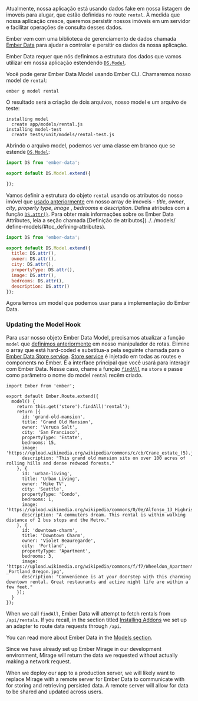 Atualmente, nossa aplicação está usando dados fake em nossa listagem de imoveis para alugar, que estão definidas no route `rental`.
À medida que nossa aplicação cresce, queremos persistir nossos imóveis em um servidor e facilitar operações de consulta desses dados.

Ember vem com uma biblioteca de gerenciamento de dados chamada [Ember Data](https://github.com/emberjs/data) para ajudar a controlar e persitir os dados da nossa aplicação.

Ember Data requer que nós definimos a estrutura dos dados que vamos utilizar em nossa aplicação estendendo [`DS.Model`](http://emberjs.com/api/data/classes/DS.Model.html).

Você pode gerar Ember Data Model usando Ember CLI.
Chamaremos nosso model de `rental`:

```shell
ember g model rental
```
O resultado será a criação de dois arquivos, nosso model e um arquivo de teste:

```shell
installing model
  create app/models/rental.js
installing model-test
  create tests/unit/models/rental-test.js
```
Abrindo o arquivo model, podemos ver uma classe em branco que se estende [`DS.Model`](http://emberjs.com/api/data/classes/DS.Model.html):

```app/models/rental.js
import DS from 'ember-data';

export default DS.Model.extend({

});
```

Vamos definir a estrutura do objeto `rental` usando os  atributos do nosso imóvel que [usado anteriormente](../model-hook/) em nosso array de imoveis - _title_, _owner_, _city_, _property type_, _image_ , _bedrooms_ e _description_.
Defina atributos com a  função [`DS.attr()`](http://emberjs.com/api/data/classes/DS.html#method_attr).
Para obter mais informações sobre os Ember Data Attributes, leia a seção chamada [Definição de atributos](../../models/ define-models/#toc_defining-attributes).


```app/models/rental.js
import DS from 'ember-data';

export default DS.Model.extend({
  title: DS.attr(),
  owner: DS.attr(),
  city: DS.attr(),
  propertyType: DS.attr(),
  image: DS.attr(),
  bedrooms: DS.attr(),
  description: DS.attr()
});
```
Agora temos um model que podemos usar para a implementação do Ember Data.

### Updating the Model Hook

Para usar nosso objeto Ember Data Model, precisamos atualizar a função `model` que [definimos anteriormente](../model-hook/) em nosso manipulador de rotas.
Elimine o array que está hard-coded e substitua-a pela seguinte chamada para o [Ember Data Store service](../../models/#toc_the-store-and-a-single-source-of-truth).
[Store service](http://emberjs.com/api/data/classes/DS.Store.html) é injetado em todas as routes e components no Ember. É a interface principal que você usará para interagir com Ember Data.
Nesse caso, chame a função [`findAll`](http://emberjs.com/api/data/classes/DS.Store.html#method_findAll) na `store` e passe como parâmetro o nome do model `rental` recêm criado.


```app/routes/rentals.js{+5,-6,-7,-8,-9,-10,-11,-12,-13,-14,-15,-16,-17,-18,-19,-20,-21,-22,-23,-24,-25,-26,-27,-28,-29,-30,-31,-32,-33}
import Ember from 'ember';

export default Ember.Route.extend({
  model() {
    return this.get('store').findAll('rental');
    return [{
      id: 'grand-old-mansion',
      title: 'Grand Old Mansion',
      owner: 'Veruca Salt',
      city: 'San Francisco',
      propertyType: 'Estate',
      bedrooms: 15,
      image: 'https://upload.wikimedia.org/wikipedia/commons/c/cb/Crane_estate_(5).jpg',
      description: "This grand old mansion sits on over 100 acres of rolling hills and dense redwood forests."
    }, {
      id: 'urban-living',
      title: 'Urban Living',
      owner: 'Mike TV',
      city: 'Seattle',
      propertyType: 'Condo',
      bedrooms: 1,
      image: 'https://upload.wikimedia.org/wikipedia/commons/0/0e/Alfonso_13_Highrise_Tegucigalpa.jpg',
      description: "A commuters dream. This rental is within walking distance of 2 bus stops and the Metro."
    }, {
      id: 'downtown-charm',
      title: 'Downtown Charm',
      owner: 'Violet Beauregarde',
      city: 'Portland',
      propertyType: 'Apartment',
      bedrooms: 3,
      image: 'https://upload.wikimedia.org/wikipedia/commons/f/f7/Wheeldon_Apartment_Building_-_Portland_Oregon.jpg',
      description: "Convenience is at your doorstep with this charming downtown rental. Great restaurants and active night life are within a few feet."
    }];
  }
});
```

When we call `findAll`, Ember Data will attempt to fetch rentals from `/api/rentals`.
If you recall, in the section titled [Installing Addons](../installing-addons/) we set up an adapter to route data requests through `/api`.

You can read more about Ember Data in the [Models section](../../models/).

Since we have already set up Ember Mirage in our development environment, Mirage will return the data we requested without actually making a network request.

When we deploy our app to a production server,
we will likely want to replace Mirage with a remote server for Ember Data to communicate with for storing and retrieving persisted data.
A remote server will allow for data to be shared and updated across users.
